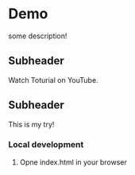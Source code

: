 # Demo
some description!

## Subheader

Watch Toturial on YouTube.

## Subheader

This is my try!


### Local development

1. Opne index.html in your browser